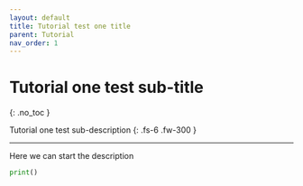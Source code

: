 ```yaml
---
layout: default
title: Tutorial test one title
parent: Tutorial
nav_order: 1
---
```


# Tutorial one test sub-title
{: .no_toc }

Tutorial one test sub-description
{: .fs-6 .fw-300 }

---
Here we can start the description

```python
print()
```
